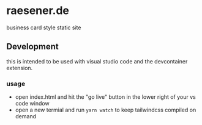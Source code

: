 # raesener.de
business card style static site

## Development
this is intended to be used with visual studio code and the devcontainer extension.
### usage
- open index.html and hit the "go live" button in the lower right of your vs code window
- open a new termial and run `yarn watch` to keep tailwindcss compiled on demand